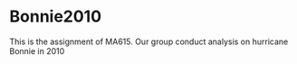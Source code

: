 # Bonnie2010
This is the assignment of MA615. Our group conduct analysis on hurricane Bonnie in 2010
